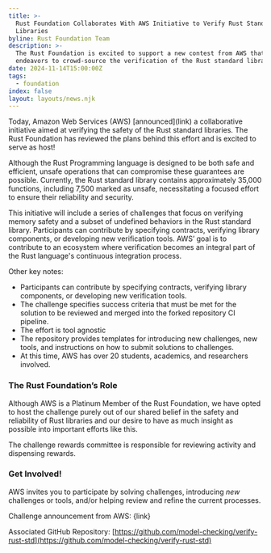 ```yaml
---
title: >-
  Rust Foundation Collaborates With AWS Initiative to Verify Rust Standard
  Libraries
byline: Rust Foundation Team
description: >-
  The Rust Foundation is excited to support a new contest from AWS that
  endeavors to crowd-source the verification of the Rust standard libraries.
date: 2024-11-14T15:00:00Z
tags:
  - foundation
index: false
layout: layouts/news.njk
---
```

Today, Amazon Web Services (AWS) \[announced\](link) a collaborative initiative aimed at verifying the safety of the Rust standard libraries. The Rust Foundation has reviewed the plans behind this effort and is excited to serve as host!

Although the Rust Programming language is designed to be both safe and efficient, unsafe operations that can compromise these guarantees are possible. Currently, the Rust standard library contains approximately 35,000 functions, including 7,500 marked as unsafe, necessitating a focused effort to ensure their reliability and security.

This initiative will include a series of challenges that focus on verifying memory safety and a subset of undefined behaviors in the Rust standard library. Participants can contribute by specifying contracts, verifying library components, or developing new verification tools. AWS’ goal is to contribute to an ecosystem where verification becomes an integral part of the Rust language's continuous integration process.

Other key notes:

* Participants can contribute by specifying contracts, verifying library components, or developing new verification tools.
* The challenge specifies success criteria that must be met for the solution to be reviewed and merged into the forked repository CI pipeline.
* The effort is tool agnostic
* The repository provides templates for introducing new challenges, new tools, and instructions on how to submit solutions to challenges.
* At this time, AWS has over 20 students, academics, and researchers involved.

### The Rust Foundation’s Role

Although AWS is a Platinum Member of the Rust Foundation, we have opted to host the challenge purely out of our shared belief in the safety and reliability of Rust libraries and our desire to have as much insight as possible into important efforts like this.

The challenge rewards committee is responsible for reviewing activity and dispensing rewards.

### Get Involved!

AWS invites you to participate by solving challenges, introducing *new* challenges or tools, and/or helping review and refine the current processes.

Challenge announcement from AWS: \{link\}

Associated GitHub Repository: [https://github.com/model-checking/verify-rust-std](https://github.com/model-checking/verify-rust-std)

&nbsp;